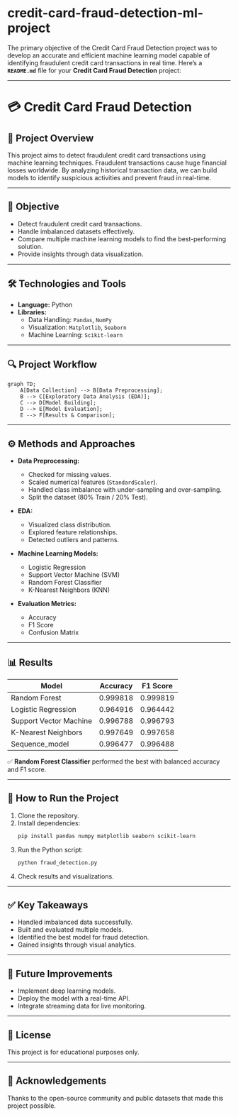 # credit-card-fraud-detection-ml-project
The primary objective of the Credit Card Fraud Detection project was to develop an accurate and efficient machine learning model capable of identifying fraudulent credit card transactions in real time.
Here’s a **`README.md`** file for your **Credit Card Fraud Detection** project:

---

# 💳 Credit Card Fraud Detection

## 📌 Project Overview
This project aims to detect fraudulent credit card transactions using machine learning techniques. Fraudulent transactions cause huge financial losses worldwide. By analyzing historical transaction data, we can build models to identify suspicious activities and prevent fraud in real-time.

---

## 🎯 Objective
- Detect fraudulent credit card transactions.
- Handle imbalanced datasets effectively.
- Compare multiple machine learning models to find the best-performing solution.
- Provide insights through data visualization.

---

## 🛠️ Technologies and Tools
- **Language:** Python  
- **Libraries:**  
  - Data Handling: `Pandas`, `NumPy`  
  - Visualization: `Matplotlib`, `Seaborn`  
  - Machine Learning: `Scikit-learn`  

---

## 🔍 Project Workflow
```mermaid
graph TD;
    A[Data Collection] --> B[Data Preprocessing];
    B --> C[Exploratory Data Analysis (EDA)];
    C --> D[Model Building];
    D --> E[Model Evaluation];
    E --> F[Results & Comparison];
```

---

## ⚙️ Methods and Approaches
- **Data Preprocessing:**
  - Checked for missing values.
  - Scaled numerical features (`StandardScaler`).
  - Handled class imbalance with under-sampling and over-sampling.
  - Split the dataset (80% Train / 20% Test).

- **EDA:**
  - Visualized class distribution.
  - Explored feature relationships.
  - Detected outliers and patterns.

- **Machine Learning Models:**
  - Logistic Regression
  - Support Vector Machine (SVM)
  - Random Forest Classifier
  - K-Nearest Neighbors (KNN)

- **Evaluation Metrics:**
  - Accuracy
  - F1 Score
  - Confusion Matrix

---

## 📊 Results
| Model                  | Accuracy    |  F1 Score    |
|------------------------|-------------|--------------|
| Random Forest          | 0.999818    | 0.999819     |
| Logistic Regression    | 0.964916    | 0.964442     |
| Support Vector Machine | 0.996788    | 0.996793     |
| K-Nearest Neighbors    | 0.997649    | 0.997658     |
| Sequence_model         |  0.996477   | 0.996488     |

✅ **Random Forest Classifier** performed the best with balanced accuracy and F1 score.

---

## 🚀 How to Run the Project
1. Clone the repository.
2. Install dependencies:
   ```bash
   pip install pandas numpy matplotlib seaborn scikit-learn
   ```
3. Run the Python script:
   ```bash
   python fraud_detection.py
   ```
4. Check results and visualizations.

---

## ✅ Key Takeaways
- Handled imbalanced data successfully.
- Built and evaluated multiple models.
- Identified the best model for fraud detection.
- Gained insights through visual analytics.

---

## 📌 Future Improvements
- Implement deep learning models.
- Deploy the model with a real-time API.
- Integrate streaming data for live monitoring.

---

## 📄 License
This project is for educational purposes only.

---

## 🙌 Acknowledgements
Thanks to the open-source community and public datasets that made this project possible.
